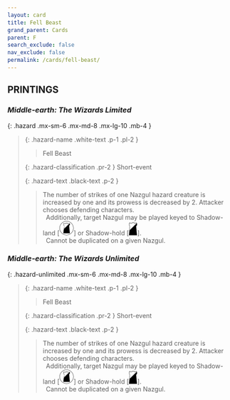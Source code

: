 ```yaml
---
layout: card
title: Fell Beast
grand_parent: Cards
parent: F
search_exclude: false
nav_exclude: false
permalink: /cards/fell-beast/
---
```


## PRINTINGS


### _Middle-earth: The Wizards Limited_

{: .hazard .mx-sm-6 .mx-md-8 .mx-lg-10 .mb-4 }
> {: .hazard-name .white-text .p-1 .pl-2 }
> > <div class="hazard-mp"></div>
> > <div class="card-name">Fell Beast</div>
>
> {: .hazard-classification .pr-2 }
> Short-event
>
> {: .hazard-text .black-text .p-2 }
> > The number of strikes of one Nazgul hazard creature is increased by one and its prowess is decreased by 2. Attacker chooses defending characters. <br>&ensp;Additionally, target Nazgul may be played keyed to Shadow-land \[![](/assets/images/shadow-land.svg)] or Shadow-hold \[![](/assets/images/shadow-hold.svg)]. <br>&ensp;Cannot be duplicated on a given Nazgul. 
>

### _Middle-earth: The Wizards Unlimited_

{: .hazard-unlimited .mx-sm-6 .mx-md-8 .mx-lg-10 .mb-4 }
> {: .hazard-name .white-text .p-1 .pl-2 }
> > <div class="hazard-mp"></div>
> > <div class="card-name">Fell Beast</div>
>
> {: .hazard-classification .pr-2 }
> Short-event
>
> {: .hazard-text .black-text .p-2 }
> > The number of strikes of one Nazgul hazard creature is increased by one and its prowess is decreased by 2. Attacker chooses defending characters. <br>&ensp;Additionally, target Nazgul may be played keyed to Shadow-land \[![](/assets/images/shadow-land.svg)] or Shadow-hold \[![](/assets/images/shadow-hold.svg)]. <br>&ensp;Cannot be duplicated on a given Nazgul. 
>
